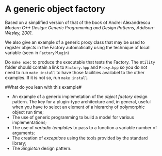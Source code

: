 # A generic object factory #

Based on a simplified version of that of the book
of Andrei Alexandrescu *Modern C++ Design: Generic Programming and Design Patterns, Addison-Wesley, 2001*.

We also give an example of a generic proxy class that may be used to
register objects in the Factory automatically using the technique of local variable (seen in `FactoryPlugin`)


Do ``make exec`` to produce the executable that tests the Factory. The `Utility` folder should contain a link to `Factory.hpp` and `Proxy.hpp` so you
do not need to run `make install` to have those facilities availabel to the other examples. If it is not so, run `make install`.

#What do you lean with this example#
- An example of a generic implemetation of the *object factory* design pattern. The key for a plugin-type architecture and, in general, useful when you have to select an element of a hierarchy of polymorphic object run time;
- The use of generic programming to build a model for various implementations;
- The use of *variadic templates* to pass to a function a variable number of arguments;
- The creation of *exceptions* using the tools provided by the standard library;
- The *Singleton* design pattern.
